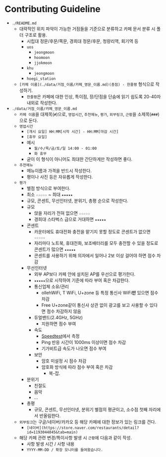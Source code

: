 # Contributing Guideline

* `./README.md`
    + 대략적인 위치 파악이 가능한 거점들을 기준으로 분류하고 카페 문서 분류 시 폴더 구조로 활용.
        - 시립대 정문/후문/쪽문, 경희대 정문/후문, 청량리역, 회기역 등
		- `uos`
			- `jeongmoon`
			- `hoomoon`
			- `jjokmoon`
		- `khu`
			- `jeongmoon`
		- `hoegi_station`
    + `[카페 이름](./data/거점_이름/카페_영문_이름.md)(총점) - 한줄평` 형식으로 작성하기.
		- `한줄평`은 카페에 대한 인상, 특이점, 장/단점을 단숨에 읽기 쉽도록 20-40자 내외로 작성한다. 
* `./data/거점_이름/카페_영문_이름.md`
    + `카페 이름`을 대제목(`#`)으로, `영업시간`, `추천메뉴`, `평가`, `외부링크`, `근황`을 소제목(`###`)으로 둔다.
	+ `영업시간`
		- `[개시 요일] HH:MM[시작 시간] - HH:MM[마감 시간]`
		- `[휴무 요일]`
		- 예시
			+ `월/수/목/금/토/일 14:00 - 01:00`
			+ `화 휴무`
		- 굳이 이 형식이 아니어도 최대한 간단하게만 작성하면 좋다.
	+ `추천메뉴`
		- 메뉴이름과 가격을 반드시 작성한다.
		- 평이나 사진 등은 자유롭게 작성한다.
    + `평가`
		- 별점 방식으로 부여한다.
        - 최소 `☆☆☆☆☆` ~ 최대 `★★★★★`
        - 규모, 콘센트, 무선인터넷, 분위기, 총평 순으로 작성한다.
		- 규모
			- 앉을 자리가 전혀 없으면 `☆☆☆☆☆`
			- 경희대 스타벅스 급으로 거대하면 `★★★★★`
		- 콘센트
			- 카운터에도 휴대전화 충전을 맡기지 못할 정도로 콘센트가 없으면 `☆☆☆☆☆`
			- 자리마다 노트북, 휴대전화, 보조배터리를 모두 충전할 수 있을 정도로 콘센트가 많으면 `★★★★★`
			- 콘센트를 사용하기 위해 의자에서 일어나 2보 이상 걸어야 하면 점수 차감
		- 무선인터넷
			- 외부 AP보다 카페 안에 설치된 AP를 우선으로 평가한다.
			- `★★★★★`으로 시작하여 기준에 따라 부여 혹은 차감한다.
			- 통신업체 소유/관리
				- ollehWiFi, T WiFi, U+zone 등 특정 통신사 WiFi**만** 있으면 점수 차감
				- Free U+zone같이 통신사 상관 없이 광고를 보고 사용할 수 있다면 점수 차감하지 않음
			- 듀얼밴드(2.4GHz, 5GHz)
				- 지원하면 점수 부여
			- 속도
				- [Speedtest](https://www.speedtest.net/)에서 측정
				- Ping 반응 시간이 1000ms 이상이면 점수 차감
				- 기가비트급 속도가 나오면 점수 부여
			- 보안
				- 암호 미설정 시 점수 차감
				- 암호화 방식에 따라 점수 부여 혹은 차감
					- 복-잡.
		- 분위기
			- 친절도
			- 음악
			- ...
		- 총평
			- 규모, 콘센트, 무선인터넷, 분위기 별점의 평균이고, 소수점 첫째 자리에서 반올림한다.
    + `외부링크`는 구글/네이버/카카오 등 해당 카페에 대한 정보가 있는 링크를 건다.
        - `[네이버](https://store.naver.com/restaurants/detail?id=1193044845&tab=main)`
    + 해당 카페 관련 변경/특이사항 발생 시 `근황`에 다음과 같이 작성.
        - 사항 발생 시간 / 사항 내용
        - `YYYY-MM-DD / 확장 모니터를 들여왔습니다.`